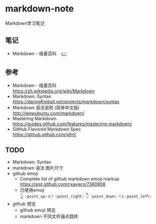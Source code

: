 # markdown-note #

Markdown学习笔记

## <a id="note"></a>笔记 ##

* Markdown - 维基百科&nbsp;&nbsp;&nbsp;&nbsp;[:point_right:][note.wiki]

## 参考 ##

* Markdown - 维基百科  
  <https://zh.wikipedia.org/wiki/Markdown>
* Markdown: Syntax  
  <https://daringfireball.net/projects/markdown/syntax>
* Markdown 语法说明 (简体中文版)  
  <http://wowubuntu.com/markdown/>
* Mastering Markdown  
  <https://guides.github.com/features/mastering-markdown/>
* GitHub Flavored Markdown Spec  
  <https://github.github.com/gfm/>

## TODO ##

* Markdown: Syntax
* markdown 语法 图片尺寸
* github emoji
  * Complete list of github markdown emoji markup  
    <https://gist.github.com/rxaviers/7360908>
  * 已使用emoji  
    👆 `:point_up:` 👉 `:point_right:` 👇 `:point_down:` 👈 `:point_left:`
* github 预览
  * github emoji 预览
  * markdown 不同文件锚点跳转

<!-- 链接 开始 -->
[note.wiki]: note/wiki.md#wiki "Markdown - 维基百科"
<!-- 链接 结束 -->
